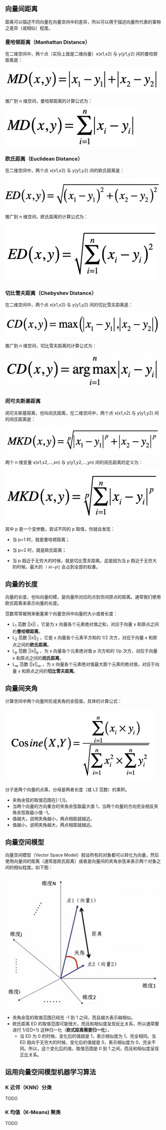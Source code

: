 ## 向量间距离

距离可以描述不同向量在向量空间中的差异，所以可以用于描述向量所代表的事物之差异（或相似）程度。

### 曼哈顿距离（Manhattan Distance）

在二维空间中，两个点（实际上就是二维向量）x(x1,x2) 与 y(y1,y2) 间的曼哈顿距离是：

![](vector-space/md.webp)

推广到 n 维空间，曼哈顿距离的计算公式为：

![](vector-space/md-2.webp)

### 欧氏距离（Euclidean Distance）

在二维空间中，两个点 x(x1,x2) 与 y(y1,y2) 间的欧氏距离是：

![](vector-space/ed.webp)

推广到 n 维空间，欧氏距离的计算公式为：

![](vector-space/ed-2.webp)

### 切比雪夫距离（Chebyshev Distance）

在二维空间中，两个点 x(x1,x2) 与 y(y1,y2) 间的切比雪夫距离是：

![](vector-space/cd.webp)

推广到 n 维空间，切比雪夫距离的计算公式为：

![](vector-space/cd-2.webp)

### 闵可夫斯基距离

闵可夫斯基距离，也叫闵氏距离，在二维空间中，两个点 x(x1,x2) 与 y(y1,y2) 间的闵氏距离是：

![](vector-space/mkd.webp)

两个 n 维变量 x(x1,x2,…,xn) 与 y(y1,y2,…,yn) 间的闵氏距离的定义为：

![](vector-space/mkd-2.webp)

其中 p 是一个变参数，尝试不同的 p 取值，你就会发现：

* 当 p=1 时，就是曼哈顿距离；

* 当 p=2 时，就是欧氏距离；

* 当 p 趋近于无穷大的时候，就是切比雪夫距离。这是因为当 p 趋近于无穷大的时候，最大的 ∣xi−yi∣ 会占到全部的权重。

## 向量的长度

向量的长度，也叫向量的模，是向量所对应的点到空间原点的距离。通常我们使用欧氏距离来表示向量的长度。

范数常常被用来衡量某个向量空间中向量的大小或者长度：

* L<sub>1</sub> 范数 ||x|| ，它是为 x 向量各个元素绝对值之和，对应于向量 x 和原点之间的**曼哈顿距离**。
* L<sub>2</sub> 范数 ||x||<sub>2</sub> ，它是 x 向量各个元素平方和的 1/2 次方，对应于向量 x 和原点之间的**欧氏距离**。
* L<sub>p</sub> 范数 ||x||<sub>p</sub> ，为 x 向量各个元素绝对值 p 次方和的 1/p 次方，对应于向量 x 和原点之间的**闵氏距离**。
* L<sub>∞</sub> 范数 ||x||<sub>∞</sub> ，为 x 向量各个元素绝对值最大那个元素的绝对值，对应于向量 x 和原点之间的**切比雪夫距离**。

## 向量间夹角

计算空间中两个向量所形成夹角的余弦值，具体的计算公式：

![](vector-space/cosine.webp)

分子是两个向量的点乘，分母是两者长度（或 L2 范数）的乘积。

* 夹角余弦的取值范围在[-1,1]。
* 当两个向量的方向重合时夹角余弦取最大值 1，当两个向量的方向完全相反夹角余弦取最小值 -1。
* 值越大，说明夹角越小，两点相距就越近。
* 值越小，说明夹角越大，两点相距就越远。

## 向量空间模型

向量空间模型（Vector Space Model）假设所有的对象都可以转化为向量，然后使用向量间的距离（通常是欧氏距离）或者是向量间的夹角余弦来表示两个对象之间的相似程度。如下图：

![](vector-space/vector-space.webp)

* 夹角余弦的取值范围已经在 -1 到 1 之间，而且越大表示越相似。
* 欧氏距离 ED 的取值范围可能很大，而且和相似度呈现反比关系，所以通常要进行 1/(ED+1) 这种归一化（**欧式距离需要归一化**）。
  * 当 ED 为 0 的时候，变化后的值就是 1，表示相似度为 1，完全相同。当 ED 趋向于无穷大的时候，变化后的值就是 0，表示相似度为 0，完全不同。所以，这个变化后的值，取值范围是 0 到 1 之间，而且和相似度呈现正比关系。

## 运用向量空间模型机器学习算法

### K 近邻（KNN）分类

TODO

### K 均值（K-Means) 聚类

TODO
